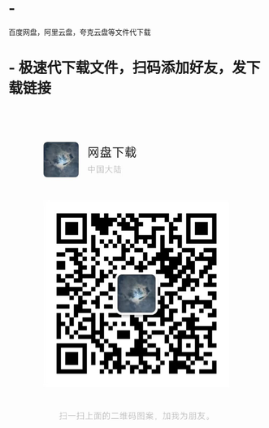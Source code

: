 # -
百度网盘，阿里云盘，夸克云盘等文件代下载

# - 极速代下载文件，扫码添加好友，发下载链接
![添加好友](https://github.com/tianxia0079/-/blob/main/20240927105639.jpg "添加好友")
